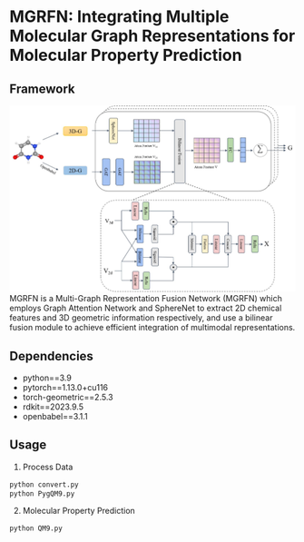 # MGRFN: Integrating Multiple Molecular Graph Representations for Molecular Property Prediction

## Framework
![overview](./Fig/model.jpg)
MGRFN is a Multi-Graph Representation Fusion Network (MGRFN) which employs Graph Attention Network and SphereNet to
extract 2D chemical features and 3D geometric information respectively, and use a bilinear fusion module to achieve
efficient integration of multimodal representations.

## Dependencies
* python==3.9
* pytorch==1.13.0+cu116
* torch-geometric==2.5.3
* rdkit==2023.9.5
* openbabel==3.1.1

## Usage

1. Process Data    
```shell script
python convert.py
python PygQM9.py
```

2. Molecular Property Prediction
```shell script
python QM9.py
``` 